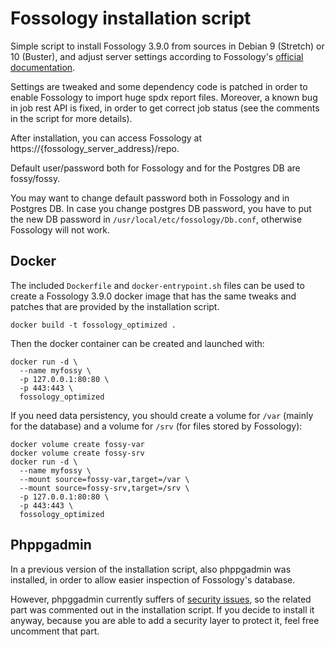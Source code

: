 <!--
SPDX-License-Identifier: GPL-3.0-only
SPDX-FileCopyrightText: 2020-2021 Alberto Pianon <pianon@array.eu>
-->


# Fossology installation script

Simple script to install Fossology 3.9.0 from sources in Debian 9 (Stretch) or 10 (Buster), and adjust server settings according to Fossology's [official documentation](https://github.com/fossology/fossology/wiki/Configuration-and-Tuning).

Settings are tweaked and some dependency code is patched in order to enable Fossology to import huge spdx report files. Moreover, a known bug in job rest API is fixed, in order to get correct job status (see the comments in the script for more details).

After installation, you can access Fossology at https://{fossology_server_address}/repo.

Default user/password both for Fossology and for the Postgres DB are fossy/fossy.

You may want to change default password both in Fossology and in Postgres DB.
In case you change postgres DB password, you have to put the new DB password in `/usr/local/etc/fossology/Db.conf`, otherwise Fossology will not work.

## Docker

The included `Dockerfile` and `docker-entrypoint.sh` files can be used to create a Fossology 3.9.0 docker image that has the same tweaks and patches that are provided by the installation script.

```shell
docker build -t fossology_optimized .
```

Then the docker container can be created and launched with:

```shell
docker run -d \
  --name myfossy \
  -p 127.0.0.1:80:80 \
  -p 443:443 \
  fossology_optimized
```

If you need data persistency, you should create a volume for `/var` (mainly for the database) and a volume for `/srv` (for files stored by Fossology):

```shell
docker volume create fossy-var
docker volume create fossy-srv
docker run -d \
  --name myfossy \
  --mount source=fossy-var,target=/var \
  --mount source=fossy-srv,target=/srv \
  -p 127.0.0.1:80:80 \
  -p 443:443 \
  fossology_optimized
```

## Phppgadmin

In a previous version of the installation script, also phppgadmin was installed, in order to allow easier inspection of Fossology's database.

However, phpggadmin currently suffers of [security issues](https://github.com/phppgadmin/phppgadmin/issues/94), so the related part was commented out in the installation script. If you decide to install it anyway, because you are able to add a security layer to protect it, feel free uncomment that part.

